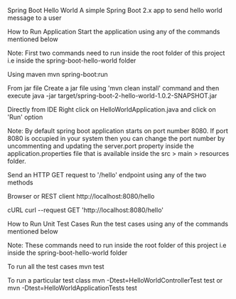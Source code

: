 Spring Boot Hello World
A simple Spring Boot 2.x app to send hello world message to a user

How to Run Application
Start the application using any of the commands mentioned below

Note: First two commands need to run inside the root folder of this project i.e inside the spring-boot-hello-world folder

Using maven
 mvn spring-boot:run

From jar file Create a jar file using 'mvn clean install' command and then execute
java -jar target/spring-boot-2-hello-world-1.0.2-SNAPSHOT.jar

Directly from IDE
Right click on HelloWorldApplication.java and click on 'Run' option


Note: By default spring boot application starts on port number 8080. If port 8080 is occupied in your system then you can change the port number by uncommenting and updating the server.port property inside the application.properties file that is available inside the src > main > resources folder.


Send an HTTP GET request to '/hello' endpoint using any of the two methods

Browser or REST client
http://localhost:8080/hello

cURL
curl --request GET 'http://localhost:8080/hello'

How to Run Unit Test Cases
Run the test cases using any of the commands mentioned below

Note: These commands need to run inside the root folder of this project i.e inside the spring-boot-hello-world folder

To run all the test cases
mvn test

To run a particular test class
mvn -Dtest=HelloWorldControllerTest test
or
mvn -Dtest=HelloWorldApplicationTests test
